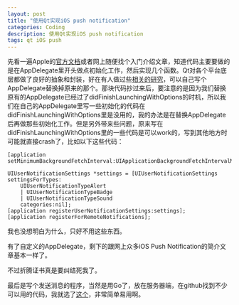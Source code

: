 ```yaml
---
layout: post
title: "使用Qt实现iOS push notification"
categories: Coding
description: 使用Qt实现iOS push notification
tags: qt iOS push
---
```

先看一遍Apple的[官方文档](https://developer.apple.com/library/ios/documentation/NetworkingInternet/Conceptual/RemoteNotificationsPG/Introduction.html)或者网上随便找个入门介绍文章，知道代码主要要做的是在AppDelegate里开头做点初始化工作，然后实现几个函数。Qt对各个平台底层都做了良好的抽象和封装，好在有人做过些[相关的研究](https://github.com/colede/qt-app-delegate)，可以自己写个AppDelegate替换掉原来的那个。那块代码抄过来后，要注意的是因为我们替换原有的AppDelegate已经过了didFinishLaunchingWithOptions的时机，所以我们在自己的AppDelegate里写一些初始化的代码在didFinishLaunchingWithOptions里是没用的，我的办法是在替换AppDelegate后再做那些初始化工作。但是另外带来些问题，原来写在didFinishLaunchingWithOptions里的一些代码是可以work的，写到其他地方时可能就直接crash了，比如以下这些代码：

```objc
[application setMinimumBackgroundFetchInterval:UIApplicationBackgroundFetchIntervalMinimum];

UIUserNotificationSettings *settings = [UIUserNotificationSettings settingsForTypes:
    UIUserNotificationTypeAlert
    | UIUserNotificationTypeBadge
    | UIUserNotificationTypeSound
    categories:nil];
[application registerUserNotificationSettings:settings];
[application registerForRemoteNotifications];
```

我也没想明白为什么，只好不用这些东西。

有了自定义的AppDelegate，剩下的跟网上众多iOS Push Notification的简介文章基本一样了。

不过折腾证书真是要纠结死我了。

最后是写个发送消息的程序，当然是用Go了，放在服务器端，在github找到不少可以用的代码，我就选了[这个](https://github.com/anachronistic/apns)，非常简单易用啊。
